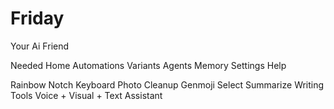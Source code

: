 # Friday

Your Ai Friend

Needed
Home
Automations
Variants
Agents
Memory
Settings
Help

Rainbow Notch
Keyboard
Photo Cleanup
Genmoji
Select Summarize
Writing Tools
Voice + Visual + Text Assistant
